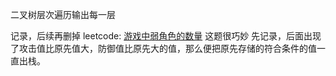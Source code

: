 二叉树层次遍历输出每一层

记录，后续再删掉
leetcode: [游戏中弱角色的数量](https://leetcode-cn.com/problems/the-number-of-weak-characters-in-the-game/)
这题很巧妙
先记录，后面出现了攻击值比原先值大，防御值比原先大的值，那么便把原先存储的符合条件的值一直出栈。
